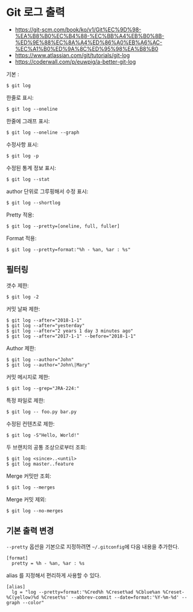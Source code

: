# Git 로그 출력

- <https://git-scm.com/book/ko/v1/Git%EC%9D%98-%EA%B8%B0%EC%B4%88-%EC%BB%A4%EB%B0%8B-%ED%9E%88%EC%8A%A4%ED%86%A0%EB%A6%AC-%EC%A1%B0%ED%9A%8C%ED%95%98%EA%B8%B0>
- <https://www.atlassian.com/git/tutorials/git-log>
- <https://coderwall.com/p/euwpig/a-better-git-log>

기본 :

    $ git log

한줄로 표시:

    $ git log --oneline

한줄에 그래프 표시:

    $ git log --oneline --graph

수정사항 표시:

    $ git log -p

수정된 통계 정보 표시:

    $ git log --stat

author 단위로 그루핑해서 수정 표시:

    $ git log --shortlog

Pretty 적용:

    $ git log --pretty=[oneline, full, fuller]

Format 적용:

    $ git log --pretty=format:"%h - %an, %ar : %s"

## 필터링

갯수 제한:

    $ git log -2

커밋 날짜 제한:

    $ git log --after="2018-1-1"
    $ git log --after="yesterday"
    $ git log --after="2 years 1 day 3 minutes ago"
    $ git log --after="2017-1-1" --before="2018-1-1"

Author 제한:

    $ git log --author="John"
    $ git log --author="John\|Mary"

커밋 메시지로 제한:

    $ git log --grep="JRA-224:"

특정 파일로 제한:

    $ git log -- foo.py bar.py

수정된 컨텐츠로 제한:

    $ git log -S"Hello, World!"

두 브랜치의 공통 조상으로부터 조회:

    $ git log <since>..<until>
    $ git log master..feature

Merge 커밋만 조회:

    $ git log --merges

Merge 커밋 제외:

    $ git log --no-merges

## 기본 출력 변경

`--pretty` 옵션을 기본으로 지정하려면 `~/.gitconfig`에 다음 내용을 추가한다.

    [format]
      pretty = %h - %an, %ar : %s

alias 를 지정해서 편리하게 사용할 수 있다.

    [alias]
      lg = "log --pretty=format:'%Cred%h %Creset%ad %Cblue%an %Creset-%C(yellow)%d %Creset%s' --abbrev-commit --date=format:'%Y-%m-%d' --graph --color"
